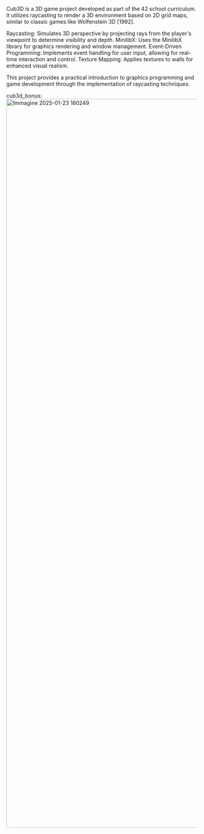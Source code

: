 Cub3D is a 3D game project developed as part of the 42 school curriculum. It utilizes raycasting to render a 3D environment based on 2D grid maps, similar to classic games like Wolfenstein 3D [1992].

Raycasting: Simulates 3D perspective by projecting rays from the player's viewpoint to determine visibility and depth.
MinilibX: Uses the MinilibX library for graphics rendering and window management.
Event-Driven Programming: Implements event handling for user input, allowing for real-time interaction and control.
Texture Mapping: Applies textures to walls for enhanced visual realism.

This project provides a practical introduction to graphics programming and game development through the implementation of raycasting techniques.

cub3d_bonus:
<img width="1920" alt="Immagine 2025-01-23 160249" src="https://github.com/user-attachments/assets/cf760e0b-a278-4c6e-9f1c-709d51c89a9f" />
